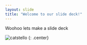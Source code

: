 ```yaml
---
layout: slide
title: "Welcome to our slide deck!"
---
```


Woohoo lets make a slide deck

![catstello](https://octodex.github.com/images/catstello.png)
{: .center}
